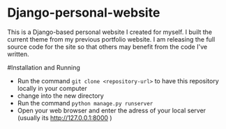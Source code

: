 # Django-personal-website

This is a Django-based personal website I created for myself. I built the current theme from my previous portfolio website.
I am releasing the full source code for the site so that others may benefit from the code I've written.

#Installation and Running

* Run the command `git clone <repository-url>` to have this repository locally in your computer
* change into the new directory
* Run the command `python manage.py runserver`
* Open your web browser and enter the adress of your local server (usually its http://127.0.0.1:8000 )
